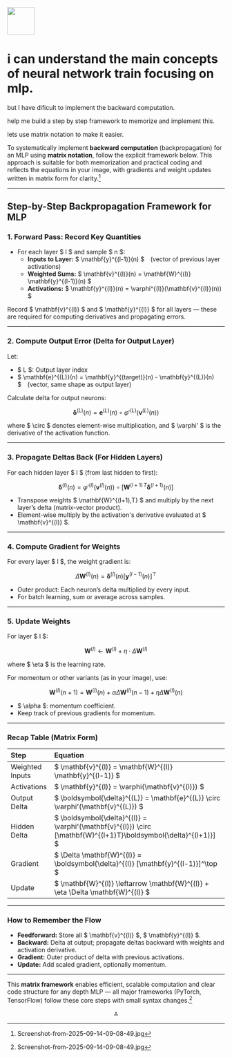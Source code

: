 <img src="https://r2cdn.perplexity.ai/pplx-full-logo-primary-dark%402x.png" style="height:64px;margin-right:32px"/>

# i can understand the main concepts of neural network train focusing on mlp.

but I have dificult to implement the backward computation.

help me build a step by step framework to memorize and implement this.

lets use matrix notation to make it easier.

To systematically implement **backward computation** (backpropagation) for an MLP using **matrix notation**, follow the explicit framework below. This approach is suitable for both memorization and practical coding and reflects the equations in your image, with gradients and weight updates written in matrix form for clarity.[^1]

***

## **Step-by-Step Backpropagation Framework for MLP**

### 1. **Forward Pass: Record Key Quantities**

- For each layer \$ l \$ and sample \$ n \$:
    - **Inputs to Layer:** \$ \mathbf{y}^{(l-1)}(n) \$ (vector of previous layer activations)
    - **Weighted Sums:** \$ \mathbf{v}^{(l)}(n) = \mathbf{W}^{(l)} \mathbf{y}^{(l-1)}(n) \$
    - **Activations:** \$ \mathbf{y}^{(l)}(n) = \varphi^{(l)}(\mathbf{v}^{(l)}(n)) \$

Record \$ \mathbf{v}^{(l)} \$ and \$ \mathbf{y}^{(l)} \$ for all layers — these are required for computing derivatives and propagating errors.

***

### 2. **Compute Output Error (Delta for Output Layer)**

Let:

- \$ L \$: Output layer index
- \$ \mathbf{e}^{(L)}(n) = \mathbf{y}^{(target)}(n) - \mathbf{y}^{(L)}(n) \$ (vector, same shape as output layer)

Calculate delta for output neurons:

$$
\boldsymbol{\delta}^{(L)}(n) = \mathbf{e}^{(L)}(n) \circ \varphi'^{(L)}(\mathbf{v}^{(L)}(n))
$$

where \$ \circ \$ denotes element-wise multiplication, and \$ \varphi' \$ is the derivative of the activation function.

***

### 3. **Propagate Deltas Back (For Hidden Layers)**

For each hidden layer \$ l \$ (from last hidden to first):

$$
\boldsymbol{\delta}^{(l)}(n) = \varphi'^{(l)}(\mathbf{v}^{(l)}(n)) \circ \left[ \mathbf{W}^{(l+1)\,T} \boldsymbol{\delta}^{(l+1)}(n) \right]
$$

- Transpose weights \$ \mathbf{W}^{(l+1)\,T} \$ and multiply by the next layer’s delta (matrix-vector product).
- Element-wise multiply by the activation's derivative evaluated at \$ \mathbf{v}^{(l)} \$.

***

### 4. **Compute Gradient for Weights**

For every layer \$ l \$, the weight gradient is:

$$
\Delta \mathbf{W}^{(l)}(n) = \boldsymbol{\delta}^{(l)}(n) \left[ \mathbf{y}^{(l-1)}(n) \right]^\top
$$

- Outer product: Each neuron’s delta multiplied by every input.
- For batch learning, sum or average across samples.

***

### 5. **Update Weights**

For layer \$ l \$:

$$
\mathbf{W}^{(l)} \leftarrow \mathbf{W}^{(l)} + \eta \cdot \Delta \mathbf{W}^{(l)}
$$

where \$ \eta \$ is the learning rate.

For momentum or other variants (as in your image), use:

$$
\mathbf{W}^{(l)}(n+1) = \mathbf{W}^{(l)}(n) + \alpha \Delta \mathbf{W}^{(l)}(n-1) + \eta \Delta \mathbf{W}^{(l)}(n)
$$

- \$ \alpha \$: momentum coefficient.
- Keep track of previous gradients for momentum.

***

### **Recap Table (Matrix Form)**

| Step | Equation |
| :-- | :-- |
| Weighted Inputs | \$ \mathbf{v}^{(l)} = \mathbf{W}^{(l)} \mathbf{y}^{(l-1)} \$ |
| Activations | \$ \mathbf{y}^{(l)} = \varphi(\mathbf{v}^{(l)}) \$ |
| Output Delta | \$ \boldsymbol{\delta}^{(L)} = \mathbf{e}^{(L)} \circ \varphi'(\mathbf{v}^{(L)}) \$ |
| Hidden Delta | \$ \boldsymbol{\delta}^{(l)} = \varphi'(\mathbf{v}^{(l)}) \circ [\mathbf{W}^{(l+1)T}\boldsymbol{\delta}^{(l+1)}] \$ |
| Gradient | \$ \Delta \mathbf{W}^{(l)} = \boldsymbol{\delta}^{(l)} [\mathbf{y}^{(l-1)}]^\top \$ |
| Update | \$ \mathbf{W}^{(l)} \leftarrow \mathbf{W}^{(l)} + \eta \Delta \mathbf{W}^{(l)} \$ |


***

### **How to Remember the Flow**

- **Feedforward:** Store all \$ \mathbf{v}^{(l)} \$, \$ \mathbf{y}^{(l)} \$.
- **Backward:** Delta at output; propagate deltas backward with weights and activation derivative.
- **Gradient:** Outer product of delta with previous activations.
- **Update:** Add scaled gradient, optionally momentum.

***

This **matrix framework** enables efficient, scalable computation and clear code structure for any depth MLP — all major frameworks (PyTorch, TensorFlow) follow these core steps with small syntax changes.[^1]

<div style="text-align: center">⁂</div>

[^1]: Screenshot-from-2025-09-14-09-08-49.jpg

